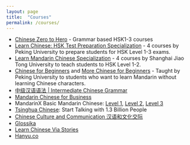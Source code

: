 ```yaml
---
layout: page
title:  "Courses"
permalink: /courses/
---
```

* [Chinese Zero to Hero](http://chinesezerotohero.com) - Grammar based HSK1-3 courses
* [Learn Chinese: HSK Test Preparation Specialization](https://www.coursera.org/specializations/hsk-learn-chinese) - 4 courses by Peking University to prepare students for HSK Level 1-3 exams.
* [Learn Mandarin Chinese Specialization](https://www.coursera.org/specializations/learn-mandarin) - 4 courses by Shanghai Jiao Tong University to teach students to HSK Level 1-2.
* [Chinese for Beginners](https://www.coursera.org/learn/learn-chinese) and [More Chinese for Beginners](https://www.coursera.org/learn/more-chinese-for-beginners) - Taught by Peking University to students who want to learn Mandarin without learning Chinese characters.
* [中级汉语语法 \| Intermediate Chinese Grammar](https://www.edx.org/course/zhong-ji-yi-yu-yu-fa-intermediate-pekingx-20000001x-0)
* [Mandarin Chinese for Business](https://www.edx.org/course/mandarin-chinese-business-mandarinx-mx801x-0)
* MandarinX Basic Mandarin Chinese: [Level 1](https://www.edx.org/course/basic-mandarin-chinese-level-1-mandarinx-mx101x-0), [Level 2](https://www.edx.org/course/basic-mandarin-chinese-level-2-mandarinx-mx102x-1), [Level 3](https://www.edx.org/course/basic-mandarin-chinese-level-3-mandarinx-mx103x-0)
* [Tsinghua Chinese](https://www.edx.org/course/tsinghua-chinese-start-talking-1-3-tsinghuax-tm01x-0): Start Talking with 1.3 Billion People
* [Chinese Culture and Communication 汉语和文化交际](https://www.edx.org/course/chinese-culture-communication-yi-yu-he-pekingx-20000003x)
* [Glossika](https://glossika.com/courses/fluency123/mandarin-chinese-beijing)
* [Learn Chinese Via Stories](https://www.udemy.com/learn-chinese-via-stories-story-one/)
* [Hanyu.co](http://www.hanyu.co/)
